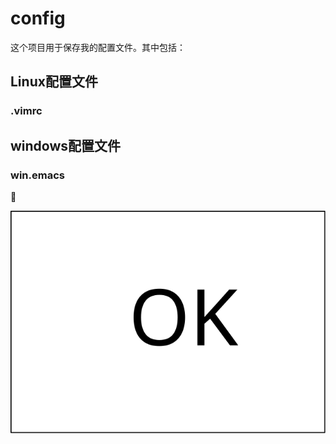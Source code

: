 config
======
这个项目用于保存我的配置文件。其中包括：
## Linux配置文件
### .vimrc

## windows配置文件
### win.emacs

:book:

![SVG](./fig.svg)
